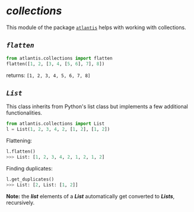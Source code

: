 # *collections*
This module of the package [`atlantis`](README.md) helps with working with collections.

## *`flatten`*
```python
from atlantis.collections import flatten
flatten([1, 2, [3, 4, [5, 6], 7], 8])
```
returns: `[1, 2, 3, 4, 5, 6, 7, 8]`

## *`List`*
This class inherits from Python's list class but implements a few 
additional functionalities.

```python
from atlantis.collections import List
l = List(1, 2, 3, 4, 2, [1, 2], [1, 2])
```

Flattening: 
```python
l.flatten()
>>> List: [1, 2, 3, 4, 2, 1, 2, 1, 2]
```

Finding duplicates:
```python
l.get_duplicates()
>>> List: [2, List: [1, 2]]
```
**Note:** the ***list*** elements of a ***List*** automatically get converted to ***Lists***, recursively.